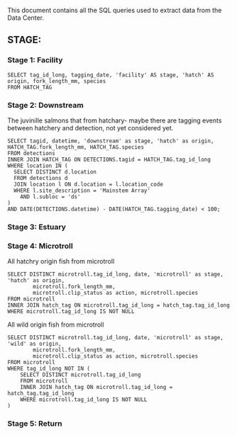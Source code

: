 This document contains all the SQL queries used to extract data from the Data Center.

## STAGE:

### Stage 1: Facility 

```
SELECT tag_id_long, tagging_date, 'facility' AS stage, 'hatch' AS origin, fork_length_mm, species  
FROM HATCH_TAG
```

### Stage 2: Downstream

The juvinille salmons that from hatchary- maybe there are tagging events between hatchery and detection, not yet considered yet. 

```
SELECT tagid, datetime, 'downstream' as stage, 'hatch' as origin, HATCH_TAG.fork_length_mm, HATCH_TAG.species 
FROM detections 
INNER JOIN HATCH_TAG ON DETECTIONS.tagid = HATCH_TAG.tag_id_long  
WHERE location IN (
  SELECT DISTINCT d.location 
  FROM detections d
  JOIN location l ON d.location = l.location_code
  WHERE l.site_description = 'Mainstem Array'
    AND l.subloc = 'ds'
)
AND DATE(DETECTIONS.datetime) - DATE(HATCH_TAG.tagging_date) < 100;
```
### Stage 3: Estuary


### Stage 4: Microtroll

All hatchry origin fish from microtroll
```
SELECT DISTINCT microtroll.tag_id_long, date, 'microtroll' as stage, 'hatch' as origin,
        microtroll.fork_length_mm, 
        microtroll.clip_status as action, microtroll.species
FROM microtroll 
INNER JOIN hatch_tag ON microtroll.tag_id_long = hatch_tag.tag_id_long
WHERE microtroll.tag_id_long IS NOT NULL
```

All wild origin fish from microtroll
```
SELECT DISTINCT microtroll.tag_id_long, date, 'microtroll' as stage, 'wild' as origin,
        microtroll.fork_length_mm, 
        microtroll.clip_status as action, microtroll.species
FROM microtroll 
WHERE tag_id_long NOT IN (
    SELECT DISTINCT microtroll.tag_id_long
    FROM microtroll 
    INNER JOIN hatch_tag ON microtroll.tag_id_long = hatch_tag.tag_id_long
    WHERE microtroll.tag_id_long IS NOT NULL
)
```
### Stage 5: Return
